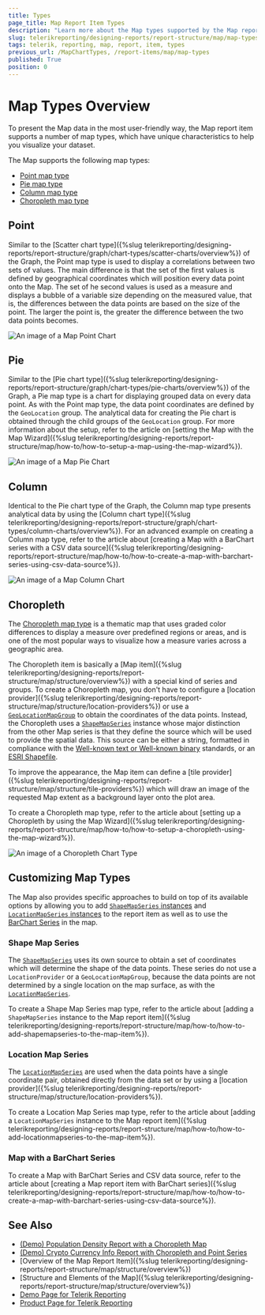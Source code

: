 ```yaml
---
title: Types
page_title: Map Report Item Types
description: "Learn more about the Map types supported by the Map report item when working with Telerik Reporting."
slug: telerikreporting/designing-reports/report-structure/map/map-types
tags: telerik, reporting, map, report, item, types
previous_url: /MapChartTypes, /report-items/map/map-types
published: True
position: 0
---
```


# Map Types Overview

To present the Map data in the most user-friendly way, the Map report item supports a number of map types, which have unique characteristics to help you visualize your dataset.

The Map supports the following map types:

* [Point map type](#point)
* [Pie map type](#pie)
* [Column map type](#column)
* [Choropleth map type](#choropleth)

## Point

Similar to the [Scatter chart type]({%slug telerikreporting/designing-reports/report-structure/graph/chart-types/scatter-charts/overview%}) of the Graph, the Point map type is used to display a correlations between two sets of values. The main difference is that the set of the first values is defined by geographical coordinates which will position every data point onto the Map. The set of he second values is used as a measure and displays a bubble of a variable size depending on the measured value, that is, the differences between the data points are based on the size of the point. The larger the point is, the greater the difference between the two data points becomes.

![An image of a Map Point Chart](../images/Map/MapPointChart.png)

## Pie

Similar to the [Pie chart type]({%slug telerikreporting/designing-reports/report-structure/graph/chart-types/pie-charts/overview%}) of the Graph, a Pie map type is a chart for displaying grouped data on every data point. As with the Point map type, the data point coordinates are defined by the `GeoLocation` group. The analytical data for creating the Pie chart is obtained through the child groups of the `GeoLocation` group. For more information about the setup, refer to the article on [setting the Map with the Map Wizard]({%slug telerikreporting/designing-reports/report-structure/map/how-to/how-to-setup-a-map-using-the-map-wizard%}).

![An image of a Map Pie Chart](../images/Map/MapPieChart.png)

## Column 

Identical to the Pie chart type of the Graph, the Column map type presents analytical data by using the [Column chart type]({%slug telerikreporting/designing-reports/report-structure/graph/chart-types/column-charts/overview%}). For an advanced example on creating a Column map type, refer to the article about [creating a Map with a BarChart series with a CSV data source]({%slug telerikreporting/designing-reports/report-structure/map/how-to/how-to-create-a-map-with-barchart-series-using-csv-data-source%}).

![An image of a Map Column Chart](../images/Map/MapColumnChart.png)

## Choropleth

The [Choropleth map type](https://en.wikipedia.org/wiki/Choropleth_map) is a thematic map that uses graded color differences to display a measure over predefined regions or areas, and is one of the most popular ways to visualize how a measure varies across a geographic area.

The Choropleth item is basically a [Map item]({%slug telerikreporting/designing-reports/report-structure/map/structure/overview%}) with a special kind of series and groups. To create a Choropleth map, you don't have to configure a [location provider]({%slug telerikreporting/designing-reports/report-structure/map/structure/location-providers%}) or use a [`GeoLocationMapGroup`](/api/Telerik.Reporting.GeoLocationMapGroup) to obtain the coordinates of the data points. Instead, the Choropleth uses a [`ShapeMapSeries`](/api/Telerik.Reporting.ShapeMapSeries) instance whose major distinction from the other Map series is that they define the source which will be used to provide the spatial data. This source can be either a string, formatted in compliance with the [Well-known text or Well-known binary](http://en.wikipedia.org/wiki/Well-known_text) standards, or an [ESRI Shapefile](https://en.wikipedia.org/wiki/Shapefile).

To improve the appearance, the Map item can define a [tile provider]({%slug telerikreporting/designing-reports/report-structure/map/structure/tile-providers%}) which will draw an image of the requested Map extent as a background layer onto the plot area.

To create a Choropleth map type, refer to the article about [setting up a Choropleth by using the Map Wizard]({%slug telerikreporting/designing-reports/report-structure/map/how-to/how-to-setup-a-choropleth-using-the-map-wizard%}).

![An image of a Choropleth Chart Type](../images/Map/Choropleth/Choropleth_ChartType.png)

## Customizing Map Types

The Map also provides specific approaches to build on top of its available options by allowing you to add [`ShapeMapSeries` instances](#shape-map-series) and [`LocationMapSeries` instances](#location-map-series) to the report item as well as to use the [BarChart Series](#barchart-and-csv-data-source-maps) in the map.

### Shape Map Series

The [`ShapeMapSeries`](/api/Telerik.Reporting.ShapeMapSeries) uses its own source to obtain a set of coordinates which will determine the shape of the data points. These series do not use a `LocationProvider` or a `GeoLocationMapGroup`, because the data points are not determined by a single location on the map surface, as with the [`LocationMapSeries`](/api/Telerik.Reporting.LocationMapSeries).

To create a Shape Map Series map type, refer to the article about [adding a `ShapeMapSeries` instance to the Map report item]({%slug telerikreporting/designing-reports/report-structure/map/how-to/how-to-add-shapemapseries-to-the-map-item%}).

### Location Map Series

The [`LocationMapSeries`](/api/Telerik.Reporting.LocationMapSeries) are used when the data points have a single coordinate pair, obtained directly from the data set or by using a [location provider]({%slug telerikreporting/designing-reports/report-structure/map/structure/location-providers%}).

To create a Location Map Series map type, refer to the article about [adding a `LocationMapSeries` instance to the Map report item]({%slug telerikreporting/designing-reports/report-structure/map/how-to/how-to-add-locationmapseries-to-the-map-item%}).

### Map with a BarChart Series

To create a Map with BarChart Series and CSV data source, refer to the article about [creating a Map report item with BarChart series]({%slug telerikreporting/designing-reports/report-structure/map/how-to/how-to-create-a-map-with-barchart-series-using-csv-data-source%}).

## See Also

* [(Demo) Population Density Report with a Choropleth Map](https://demos.telerik.com/reporting/population-density)
* [(Demo) Crypto Currency Info Report with Choropleth and Point Series](https://demos.telerik.com/reporting/crypto-currency-info)
* [Overview of the Map Report Item]({%slug telerikreporting/designing-reports/report-structure/map/structure/overview%})
* [Structure and Elements of the Map]({%slug telerikreporting/designing-reports/report-structure/map/structure/overview%})
* [Demo Page for Telerik Reporting](https://demos.telerik.com/reporting)
* [Product Page for Telerik Reporting](https://www.telerik.com/products/reporting)
